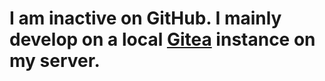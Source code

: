 <h1>I am inactive on GitHub. I mainly develop on a local <a href="http://rattatwinko.servecounterstrike.com/">Gitea</a> instance on my server.</h1>

